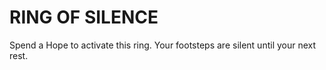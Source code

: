 # RING OF SILENCE

Spend a Hope to activate this ring. Your footsteps are silent until your next rest.